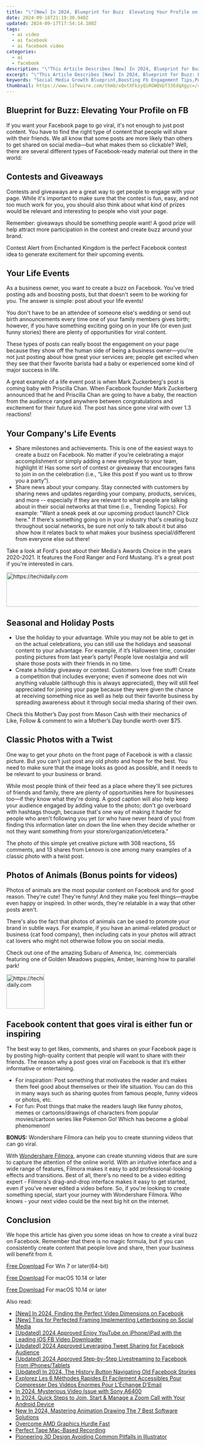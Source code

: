 ```yaml
---
title: "\"[New] In 2024, Blueprint for Buzz  Elevating Your Profile on FB\""
date: 2024-09-16T21:19:30.940Z
updated: 2024-09-17T17:54:14.180Z
tags:
  - ai video
  - ai facebook
  - ai facebook video
categories:
  - ai
  - facebook
description: "\"This Article Describes [New] In 2024, Blueprint for Buzz: Elevating Your Profile on FB\""
excerpt: "\"This Article Describes [New] In 2024, Blueprint for Buzz: Elevating Your Profile on FB\""
keywords: "Social Media Growth Blueprint,Boosting Fb Engagement Tips,Personal Branding Strategies,Effective Social Networking,FB Profile Enhancement Guide,Influencer Marketing Framework,Buzz Building Techniques"
thumbnail: https://www.lifewire.com/thmb/xQxtXFkzyQiRGWQVpT33EdqXgyc=/400x300/filters:no_upscale():max_bytes(150000):strip_icc()/2do-app-57caef685f9b5829f4001c4f.jpg
---
```


## Blueprint for Buzz: Elevating Your Profile on FB

If you want your Facebook page to go viral, it's not enough to just post content. You have to find the right type of content that people will share with their friends. We all know that some posts are more likely than others to get shared on social media—but what makes them so clickable? Well, there are several different types of Facebook-ready material out there in the world:

## Contests and Giveaways

Contests and giveaways are a great way to get people to engage with your page. While it's important to make sure that the contest is fun, easy, and not too much work for you, you should also think about what kind of prizes would be relevant and interesting to people who visit your page.

Remember: giveaways should be something people want! A good prize will help attract more participation in the contest and create buzz around your brand.

Contest Alert from Enchanted Kingdom is the perfect Facebook contest idea to generate excitement for their upcoming events.

## Your Life Events

As a business owner, you want to create a buzz on Facebook. You've tried posting ads and boosting posts, but that doesn't seem to be working for you. The answer is simple: post about your life events!

You don't have to be an attendee of someone else's wedding or send out birth announcements every time one of your family members gives birth; however, if you have something exciting going on in your life (or even just funny stories) there are plenty of opportunities for viral content.

These types of posts can really boost the engagement on your page because they show off the human side of being a business owner—you're not just posting about how great your services are; people get excited when they see that their favorite barista had a baby or experienced some kind of major success in life.

A great example of a life event post is when Mark Zuckerberg's post is coming baby with Priscilla Chan. When Facebook founder Mark Zuckerberg announced that he and Priscilla Chan are going to have a baby, the reaction from the audience ranged anywhere between congratulations and excitement for their future kid. The post has since gone viral with over 1.3 reactions!

## Your Company's Life Events

* Share milestones and achievements. This is one of the easiest ways to create a buzz on Facebook. No matter if you’re celebrating a major accomplishment or simply adding a new employee to your team, highlight it! Has some sort of contest or giveaway that encourages fans to join in on the celebration (i.e., “Like this post if you want us to throw you a party”).
* Share news about your company. Stay connected with customers by sharing news and updates regarding your company, products, services, and more -- especially if they are relevant to what people are talking about in their social networks at that time (i.e., Trending Topics). For example: "Want a sneak peek at our upcoming product launch? Click here." If there's something going on in your industry that's creating buzz throughout social networks, be sure not only to talk about it but also show how it relates back to what makes your business special/different from everyone else out there!

Take a look at Ford's post about their Media's Awards Choice in the years 2020-2021\. It features the Ford Ranger and Ford Mustang. It's a great post if you're interested in cars.

<!-- affiliate ads begin -->
<a href="https://appsumo.8odi.net/c/5597632/2075475/7443" target="_top" id="2075475">
  <img src="//a.impactradius-go.com/display-ad/7443-2075475" border="0" alt="https://techidaily.com" width="728" height="90"/>
</a>
<img height="0" width="0" src="https://appsumo.8odi.net/i/5597632/2075475/7443" style="position:absolute;visibility:hidden;" border="0" />
<!-- affiliate ads end -->

## Seasonal and Holiday Posts

* Use the holiday to your advantage. While you may not be able to get in on the actual celebrations, you can still use the holidays and seasonal content to your advantage. For example, if it’s Halloween time, consider posting pictures from last year’s party! People love nostalgia and will share those posts with their friends in no time.
* Create a holiday giveaway or contest. Customers love free stuff! Create a competition that includes everyone; even if someone does not win anything valuable (although this is always appreciated), they will still feel appreciated for joining your page because they were given the chance at receiving something nice as well as help out their favorite business by spreading awareness about it through social media sharing of their own.

Check this Mother’s Day post from Mason Cash with their mechanics of Like, Follow & comment to win a Mother’s Day bundle worth over $75.

## Classic Photos with a Twist

One way to get your photo on the front page of Facebook is with a classic picture. But you can't just post any old photo and hope for the best. You need to make sure that the image looks as good as possible, and it needs to be relevant to your business or brand.

While most people think of their feed as a place where they'll see pictures of friends and family, there are plenty of opportunities here for businesses too—if they know what they're doing. A good caption will also help keep your audience engaged by adding value to the photo; don't go overboard with hashtags though, because that's one way of making it harder for people who aren't following you yet (or who have never heard of you) from finding this information later on down the line when they decide whether or not they want something from your store/organization/etcetera."

The photo of this simple yet creative picture with 308 reactions, 55 comments, and 13 shares from Lenovo is one among many examples of a classic photo with a twist post.

## Photos of Animals (Bonus points for videos)

Photos of animals are the most popular content on Facebook and for good reason. They're cute! They're funny! And they make you feel things—maybe even happy or inspired. In other words, they're relatable in a way that other posts aren't.

There's also the fact that photos of animals can be used to promote your brand in subtle ways. For example, if you have an animal-related product or business (cat food company), then including cats in your photos will attract cat lovers who might not otherwise follow you on social media.

Check out one of the amazing Subaru of America, Inc. commercials featuring one of Golden Meadows puppies, Amber, learning how to parallel park!

<!-- affiliate ads begin -->
<a href="https://bluettius.sjv.io/c/5597632/2148619/17108" target="_top" id="2148619">
  <img src="//a.impactradius-go.com/display-ad/17108-2148619" border="0" alt="https://techidaily.com" width="100" height="90"/>
</a>
<img height="0" width="0" src="https://bluettius.sjv.io/i/5597632/2148619/17108" style="position:absolute;visibility:hidden;" border="0" />
<!-- affiliate ads end -->

## Facebook content that goes viral is either fun or inspiring

The best way to get likes, comments, and shares on your Facebook page is by posting high-quality content that people will want to share with their friends. The reason why a post goes viral on Facebook is that it’s either informative or entertaining.

* For inspiration: Post something that motivates the reader and makes them feel good about themselves or their life situation. You can do this in many ways such as sharing quotes from famous people, funny videos or photos, etc.
* For fun: Post things that make the readers laugh like funny photos, memes or cartoons/drawings of characters from popular movies/cartoon series like Pokemon Go! Which has become a global phenomenon!

**BONUS:** Wondershare Filmora can help you to create stunning videos that can go viral.

With [Wondershare Filmora](https://tools.techidaily.com/wondershare/filmora/download/), anyone can create stunning videos that are sure to capture the attention of the online world. With an intuitive interface and a wide range of features, Filmora makes it easy to add professional-looking effects and transitions. Best of all, there's no need to be a video editing expert - Filmora's drag-and-drop interface makes it easy to get started, even if you've never edited a video before. So, if you're looking to create something special, start your journey with Wondershare Filmora. Who knows - your next video could be the next big hit on the internet.

## Conclusion

We hope this article has given you some ideas on how to create a viral buzz on Facebook. Remember that there is no magic formula, but if you can consistently create content that people love and share, then your business will benefit from it.

[Free Download](https://tools.techidaily.com/wondershare/filmora/download/) For Win 7 or later(64-bit)

[Free Download](https://tools.techidaily.com/wondershare/filmora/download/) For macOS 10.14 or later

[Free Download](https://tools.techidaily.com/wondershare/filmora/download/) For macOS 10.14 or later

<ins class="adsbygoogle"
     style="display:block"
     data-ad-format="autorelaxed"
     data-ad-client="ca-pub-7571918770474297"
     data-ad-slot="1223367746"></ins>

<ins class="adsbygoogle"
     style="display:block"
     data-ad-format="autorelaxed"
     data-ad-client="ca-pub-7571918770474297"
     data-ad-slot="1223367746"></ins>

<ins class="adsbygoogle"
     style="display:block"
     data-ad-client="ca-pub-7571918770474297"
     data-ad-slot="8358498916"
     data-ad-format="auto"
     data-full-width-responsive="true"></ins>

<span class="atpl-alsoreadstyle">Also read:</span>
<div><ul>
<li><a href="https://facebook-videos.techidaily.com/new-in-2024-finding-the-perfect-video-dimensions-on-facebook/"><u>[New] In 2024, Finding the Perfect Video Dimensions on Facebook</u></a></li>
<li><a href="https://facebook-videos.techidaily.com/new-tips-for-perfected-framing-implementing-letterboxing-on-social-media/"><u>[New] Tips for Perfected Framing Implementing Letterboxing on Social Media</u></a></li>
<li><a href="https://facebook-videos.techidaily.com/updated-2024-approved-enjoy-youtube-on-iphoneipad-with-the-leading-ios-fb-video-downloader/"><u>[Updated] 2024 Approved Enjoy YouTube on iPhone/iPad with the Leading iOS FB Video Downloader</u></a></li>
<li><a href="https://facebook-videos.techidaily.com/updated-2024-approved-leveraging-tweet-sharing-for-facebook-audience/"><u>[Updated] 2024 Approved Leveraging Tweet Sharing for Facebook Audience</u></a></li>
<li><a href="https://facebook-videos.techidaily.com/updated-2024-approved-step-by-step-livestreaming-to-facebook-from-iphonestablets/"><u>[Updated] 2024 Approved Step-by-Step Livestreaming to Facebook From iPhones/Tablets</u></a></li>
<li><a href="https://facebook-videos.techidaily.com/updated-in-2024-the-history-button-navigating-old-facebook-stories/"><u>[Updated] In 2024, The History Button Navigating Old Facebook Stories</u></a></li>
<li><a href="https://discover-helper.techidaily.com/explorez-les-6-methodes-rapides-et-facilement-accessibles-pour-compresser-des-videos-enormes-pour-lechange-demail/"><u>Explorez Les 6 Méthodes Rapides Et Facilement Accessibles Pour Compresser Des Vidéos Énormes Pour L'Échange D'Email</u></a></li>
<li><a href="https://extra-skills.techidaily.com/in-2024-mysterious-video-issue-with-sony-a6400/"><u>In 2024, Mysterious Video Issue with Sony A6400</u></a></li>
<li><a href="https://fox-links.techidaily.com/in-2024-quick-steps-to-join-start-and-manage-a-zoom-call-with-your-android-device/"><u>In 2024, Quick Steps to Join, Start & Manage a Zoom Call with Your Android Device</u></a></li>
<li><a href="https://ai-video-tools.techidaily.com/new-in-2024-mastering-animation-drawing-the-7-best-software-solutions/"><u>New In 2024, Mastering Animation Drawing The 7 Best Software Solutions</u></a></li>
<li><a href="https://network-issues.techidaily.com/overcome-amd-graphics-hurdle-fast/"><u>Overcome AMD Graphics Hurdle Fast</u></a></li>
<li><a href="https://screen-recording.techidaily.com/perfect-tape-mac-based-recording/"><u>Perfect Tape Mac-Based Recording</u></a></li>
<li><a href="https://article-files.techidaily.com/pioneering-3d-design-avoiding-common-pitfalls-in-illustrator/"><u>Pioneering 3D Design Avoiding Common Pitfalls in Illustrator</u></a></li>
</ul></div>

